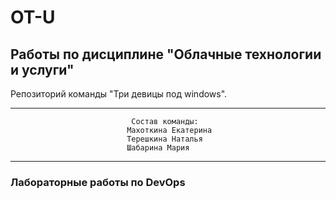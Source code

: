# OT-U
## Работы по дисциплине "Облачные технологии и услуги"
Репозиторий команды "Три девицы под windows". 
____
                               Состав команды:
                              Махоткина Екатерина
                              Терешкина Наталья
                              Шабарина Мария   
_____
### Лабораторные работы по DevOps
